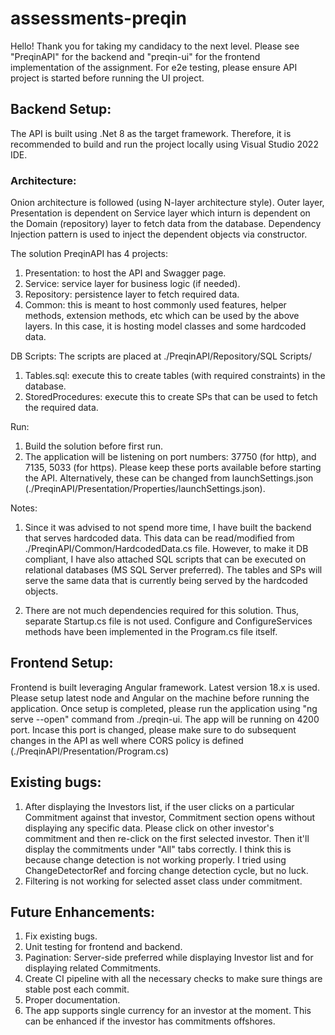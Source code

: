 # assessments-preqin

Hello!
Thank you for taking my candidacy to the next level.
Please see "PreqinAPI" for the backend and "preqin-ui" for the frontend implementation of the assignment.
For e2e testing, please ensure API project is started before running the UI project.

## Backend Setup:
The API is built using .Net 8 as the target framework. Therefore, it is recommended to build and run the project locally using Visual Studio 2022 IDE.

### Architecture:
Onion architecture is followed (using N-layer architecture style).
Outer layer, Presentation is dependent on Service layer which inturn is dependent on the Domain (repository) layer to fetch data from the database.
Dependency Injection pattern is used to inject the dependent objects via constructor.

The solution PreqinAPI has 4 projects:
1. Presentation: to host the API and Swagger page.
2. Service: service layer for business logic (if needed).
3. Repository: persistence layer to fetch required data.
4. Common: this is meant to host commonly used features, helper methods, extension methods, etc which can be used by the above layers. In this case, it is hosting model classes and some hardcoded data.

DB Scripts:
The scripts are placed at ./PreqinAPI/Repository/SQL Scripts/
1. Tables.sql: execute this to create tables (with required constraints) in the database.
2. StoredProcedures: execute this to create SPs that can be used to fetch the required data.

Run:
1. Build the solution before first run.
2. The application will be listening on port numbers: 37750 (for http), and 7135, 5033 (for https).
Please keep these ports available before starting the API.
Alternatively, these can be changed from launchSettings.json (./PreqinAPI/Presentation/Properties/launchSettings.json).

Notes:
1. Since it was advised to not spend more time, I have built the backend that serves hardcoded data. This data can be read/modified from ./PreqinAPI/Common/HardcodedData.cs file.
However, to make it DB compliant, I have also attached SQL scripts that can be executed on relational databases (MS SQL Server preferred). The tables and SPs will serve the same data that is currently being served by the hardcoded objects.

2. There are not much dependencies required for this solution. Thus, separate Startup.cs file is not used.
Configure and ConfigureServices methods have been implemented in the Program.cs file itself.


## Frontend Setup:
Frontend is built leveraging Angular framework. Latest version 18.x is used. Please setup latest node and Angular on the machine before running the application.
Once setup is completed, please run the application using "ng serve --open" command from ./preqin-ui.
The app will be running on 4200 port. Incase this port is changed, please make sure to do subsequent changes in the API as well where CORS policy is defined (./PreqinAPI/Presentation/Program.cs)


## Existing bugs:
1. After displaying the Investors list, if the user clicks on a particular Commitment against that investor, Commitment section opens without displaying any specific data.
Please click on other investor's commitment and then re-click on the first selected investor.
Then it'll display the commitments under "All" tabs correctly.
I think this is because change detection is not working properly. I tried using ChangeDetectorRef and forcing change detection cycle, but no luck.
2. Filtering is not working for selected asset class under commitment.


## Future Enhancements:
1. Fix existing bugs.
2. Unit testing for frontend and backend.
3. Pagination: Server-side preferred while displaying Investor list and for displaying related Commitments.
4. Create CI pipeline with all the necessary checks to make sure things are stable post each commit.
5. Proper documentation.
6. The app supports single currency for an investor at the moment. This can be enhanced if the investor has commitments offshores.
